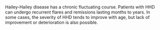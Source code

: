 Hailey-Hailey disease has a chronic fluctuating course. Patients with HHD can undergo recurrent flares and remissions lasting months to years. In some cases, the severity of HHD tends to improve with age, but lack of improvement or deterioration is also possible.